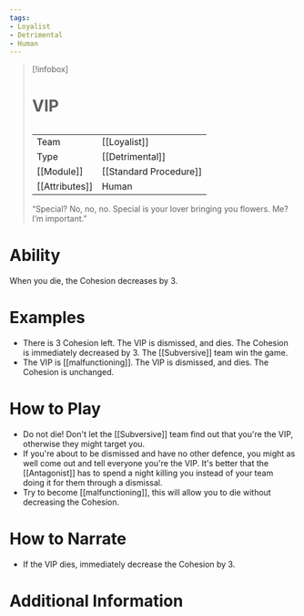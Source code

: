 ```yaml
---
tags:
- Loyalist
- Detrimental
- Human
---
```

> [!infobox]
> # VIP
> ######
> |  |  |
> | ---- | ---- |
> | Team | [[Loyalist]] |
> | Type | [[Detrimental]] |
> | [[Module]] | [[Standard Procedure]] |
> | [[Attributes]] | Human |
>  “Special? No, no, no. Special is your lover bringing you flowers. Me? I’m important.”
# Ability
When you die, the Cohesion decreases by 3.

# Examples
- There is 3 Cohesion left. The VIP is dismissed, and dies. The Cohesion is immediately decreased by 3. The [[Subversive]] team win the game.
- The VIP is [[malfunctioning]]. The VIP is dismissed, and dies. The Cohesion is unchanged.

# How to Play
- Do not die! Don't let the [[Subversive]] team find out that you're the VIP, otherwise they might target you.
- If you're about to be dismissed and have no other defence, you might as well come out and tell everyone you're the VIP. It's better that the [[Antagonist]] has to spend a night killing you instead of your team doing it for them through a dismissal.
- Try to become [[malfunctioning]], this will allow you to die without decreasing the Cohesion.

# How to Narrate
- If the VIP dies, immediately decrease the Cohesion by 3.

# Additional Information
